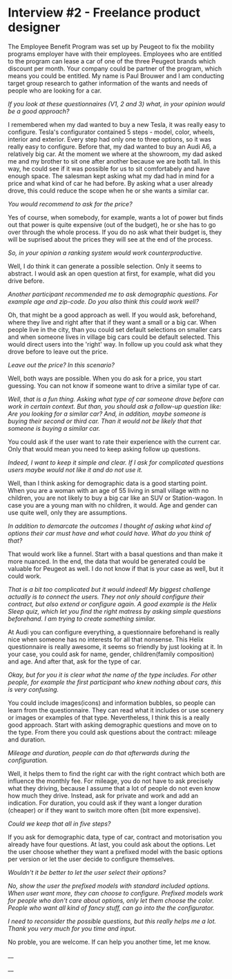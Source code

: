 # Interview \#2 - Freelance product designer

The Employee Benefit Program was set up by Peugeot to fix the mobility programs employer have with their employees. Employees who are entitled to the program can lease a car of one of the three Peugeot brands which discount per month. Your company could be partner of the program, which means you could be entitled. My name is Paul Brouwer and I am conducting target group research to gather information of the wants and needs of people who are looking for a car. 

_If you look at these questionnaires \(V1, 2 and 3\) what, in your opinion would be a good approach?_

I remembered when my dad wanted to buy a new Tesla, it was really easy to configure. Tesla's configurator contained 5 steps - model, color, wheels, interior and exterior. Every step had only one to three options, so it was really easy to configure. Before that, my dad wanted to buy an Audi A6, a relatively big car. At the moment we where at the showroom, my dad asked me and my brother to sit one after another because we are both tall. In this way, he could see if it was possible for us to sit comfortabely and have enough space. The salesman kept asking what my dad had in mind for a price and what kind of car he had before. By asking what a user already drove, this could reduce the scope when he or she wants a similar car. 

_You would recommend to ask for the price?_

Yes of course, when somebody, for example, wants a lot of power but finds out that power is quite expensive \(out of the budget\), he or she has to go over through the whole process. If you do no ask what their budget is, they will be suprised about the prices they will see at the end of the process. 

_So, in your opinion a ranking system would work counterproductive._

Well, I do think it can generate a possible selection. Only it seems to abstract. I would ask an open question at first, for example, what did you drive before. 

_Another participant recommended me to ask demographic questions. For example age and zip-code. Do you also think this could work well?_

Oh, that might be a good approach as well. If you would ask, beforehand, where they live and right after that if they want a small or a big car. When people live in the city, than you could set default selections on smaller cars and when someone lives in village big cars could be default selected. This would direct users into the 'right' way. In follow up you could ask what they drove before to leave out the price. 

_Leave out the price? In this scenario?_

Well, both ways are possible. When you do ask for a price, you start guessing. You can not know if someone want to drive a similar type of car. 

_Well, that is a fun thing. Asking what type of car someone drove before can work in certain context. But than, you should ask a follow-up question like: Are you looking for a similar car? And, in addition, maybe someone is buying their second or third car. Than it would not be likely that that someone is buying a similar car._ 

You could ask if the user want to rate their experience with the current car. Only that would mean you need to keep asking follow up questions. 

_Indeed, I want to keep it simple and clear. If I ask for complicated questions users maybe would not like it and do not use it._ 

Well, than I think asking for demographic data is a good starting point. When you are a woman with an age of 55 living in small village with no children, you are not likely to buy a big car like an SUV or Station-wagon. In case you are a young man with no children, it would. Age and gender can use quite well, only they are assumptions. 

_In addition to demarcate the outcomes I thought of asking what kind of options their car must have and what could have. What do you think of that?_

That would work like a funnel. Start with a basal questions and than make it more nuanced. In the end, the data that would be generated could be valuable for Peugeot as well. I do not know if that is your case as well, but it could work.

_That is a bit too complicated but it would indeed! My biggest challenge actually is to connect the users. They not only should configure their contract, but also extend or configure again. A good example is the Helix Sleep quiz, which let you find the right matress by asking simple questions beforehand. I am trying to create something similar._ 

At Audi you can configure everything, a questionnaire beforehand is really nice when someone has no interests for all that nonsense. This Helix questionnaire is really awesome, it seems so friendly by just looking at it. In your case, you could ask for name, gender, children\(family composition\) and age. And after that, ask for the type of car. 

_Okay, but for you it is clear what the name of the type includes. For other people, for example the first participant who knew nothing about cars, this is very confusing._ 

You could include images\(icons\) and information bubbles, so people can learn from the questionnaire. They can read what it includes or use scenery or images or examples of that type. Nevertheless, I think this is a really good approach. Start with asking demographic questions and move on to the type. From there you could ask questions about the contract: mileage and duration. 

_Mileage and duration, people can do that afterwards during the configuration._

Well, it helps them to find the right car with the right contract which both are influence the monthly fee. For mileage, you do not have to ask precisely what they driving, because I assume that a lot of people do not even know how much they drive. Instead, ask for private and work and add an indication. For duration, you could ask if they want a longer duration \(cheaper\) or if they want to switch more often \(bit more expensive\).

_Could we keep that all in five steps?_

If you ask for demographic data, type of car, contract and motorisation you already have four questions. At last, you could ask about the options. Let the user choose whether they want a prefixed model with the basic options per version or let the user decide to configure themselves. 

_Wouldn't it be better to let the user select their options?_

_No, show the user the prefixed models with standard included options. When user want more, they can choose to configure. Prefixed models work for people who don't care about options, only let them choose the color. People who want all kind of fancy stuff, can go into the the configurator._   

_I need to reconsider the possible questions, but this really helps me a lot. Thank you very much for you time and input._ 

No proble, you are welcome. If can help you another time, let me know.







\_\_

\_\_







 

